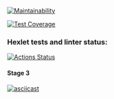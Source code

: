 [![Maintainability](https://api.codeclimate.com/v1/badges/ffed285ea8959ba4b5c8/maintainability)](https://codeclimate.com/github/phoenix3x3/frontend-project-lvl2/maintainability)

[![Test Coverage](https://api.codeclimate.com/v1/badges/ffed285ea8959ba4b5c8/test_coverage)](https://codeclimate.com/github/phoenix3x3/frontend-project-lvl2/test_coverage)

### Hexlet tests and linter status:

[![Actions Status](https://github.com/phoenix3x3/frontend-project-lvl2/workflows/hexlet-check/badge.svg)](https://github.com/phoenix3x3/frontend-project-lvl2/actions)

#### Stage 3

[![asciicast](https://asciinema.org/a/ht2LcwfJyc6ktMa74yhZjHqLO.svg)](https://asciinema.org/a/ht2LcwfJyc6ktMa74yhZjHqLO)
